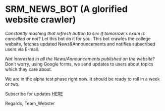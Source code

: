 # SRM_NEWS_BOT (A glorified website crawler)

*Constantly mashing that refresh button to see if tomorrow's exam is cancelled or not*? Let this bot do it for you.
This bot crawles the college website, fetches updated News&Announcements and notifies subscribed users via E-mail. 

*Not interested in all the News/Announcements published on the website*?
Don’t worry, using Google forms, we send updates to users about topics which they care about.

We are in the alpha test phase right now. It should be ready to roll in a week or two.

Subscribe for updates [HERE](https://goo.gl/QykDr5)

Regards, 
Team_Webster

